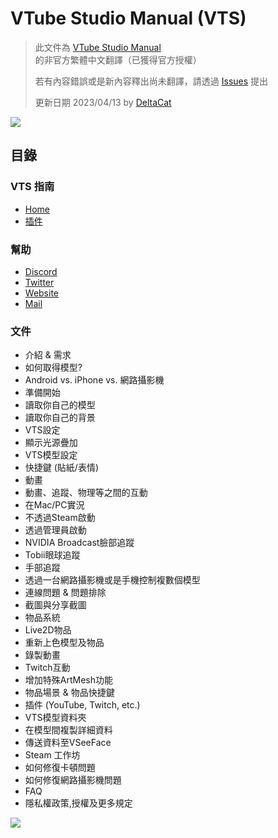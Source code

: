 # VTube Studio Manual (VTS)
> 此文件為 [VTube Studio Manual](https://github.com/DenchiSoft/VTubeStudio/wiki) 的非官方繁體中文翻譯（已獲得官方授權）
> 
> 若有內容錯誤或是新內容釋出尚未翻譯，請透過 [Issues](https://github.com/DeltaCatIsGuilty/awsome-vtuber-tool/issues) 提出
> 
> 更新日期 2023/04/13 by [DeltaCat](https://github.com/DeltaCatIsGuilty)

![](https://raw.githubusercontent.com/wiki/DenchiSoft/VTubeStudio/logo/vts_logo_with_name.png)

## 目錄

### VTS 指南
- [Home](https://github.com/DeltaCatIsGuilty/awsome-vtuber-tool/blob/main/VTube-Studio-Manual/Home.md)
- [插件](https://github.com/DeltaCatIsGuilty/awsome-vtuber-tool/blob/main/VTube-Studio-Manual/%E6%8F%92%E4%BB%B6.md)

### 幫助
- [Discord](https://discord.gg/VTubeStudio)
- [Twitter](https://twitter.com/VTubeStudio)
- [Website](https://denchisoft.com/)
- [Mail](mailto:denchi@denchisoft.com)

### 文件
* 介紹 & 需求
* 如何取得模型?
* Android vs. iPhone vs. 網路攝影機
* 準備開始
* 讀取你自己的模型
* 讀取你自己的背景
* VTS設定
* 顯示光源疊加
* VTS模型設定
* 快捷鍵 (貼紙/表情)
* 動畫
* 動畫、追蹤、物理等之間的互動
* 在Mac/PC實況
* 不透過Steam啟動
* 透過管理員啟動
* NVIDIA Broadcast臉部追蹤
* Tobii眼球追蹤
* 手部追蹤
* 透過一台網路攝影機或是手機控制複數個模型
* 連線問題 & 問題排除
* 截圖與分享截圖
* 物品系統
* Live2D物品
* 重新上色模型及物品
* 錄製動畫
* Twitch互動
* 增加特殊ArtMesh功能
* 物品場景 & 物品快捷鍵
* 插件 (YouTube, Twitch, etc.)
* VTS模型資料夾
* 在模型間複製詳細資料
* 傳送資料至VSeeFace
* Steam 工作坊
* 如何修復卡頓問題
* 如何修復網路攝影機問題
* FAQ
* 隱私權政策,授權及更多規定

[![](https://raw.githubusercontent.com/wiki/DenchiSoft/VTubeStudio/img/akari_fly_all_sequence_small.png)](https://github.com/DenchiSoft/VTubeStudio/wiki/_Secret-Page)



